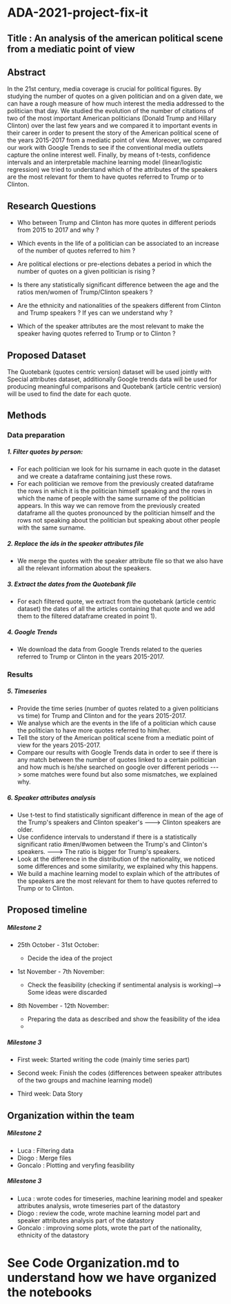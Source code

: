 # ADA-2021-project-fix-it

## Title : An analysis of the american political scene from a mediatic point of view 

## Abstract

In the 21st century, media coverage is crucial for political figures.
By studying the number of quotes on a given politician and on a given date, we can have a rough measure of how much interest the media addressed to the politician that day. We studied the evolution of the number of citations of two of the most important American politicians (Donald Trump and Hillary Clinton) over the last few years and we compared it to important events in their career in order to present the story of the American political scene of the years 2015-2017 from a mediatic point of view. Moreover, we compared our work with Google Trends to see if the conventional media outlets capture the online interest well. Finally, by means of t-tests, confidence intervals and an interpretable machine learning model (linear/logistic regression) we tried to understand which of the attributes of the speakers are the most relevant for them to have quotes referred to Trump or to Clinton.

## Research Questions

- Who between Trump and Clinton has more quotes in different periods from 2015 to 2017 and why ?

- Which events in the life of a politician can be associated to an increase of the number of quotes referred to him ? 

- Are political elections or pre-elections debates a period in which the number of quotes on a given politician is rising ?

- Is there any statistically significant difference between the age and the ratios men/women of Trump/Clinton speakers ?

- Are the ethnicity and nationalities of the speakers different from Clinton and Trump speakers ? If yes can we understand why ?

- Which of the speaker attributes are the most relevant to make the speaker having quotes referred to Trump or to Clinton ?

## Proposed Dataset

The Quotebank (quotes centric version) dataset will be used jointly with Special attributes dataset, additionally Google trends data will be used for producing meaningful comparisons and Quotebank (article centric version) will be used to find the date for each quote.

## Methods

### Data preparation 

##### 1. Filter quotes by person:
 * For each politician we look for his surname in each quote in the dataset and we create a dataframe containing just these rows.
 * For each politician we remove from the previously created dataframe the rows in which it is the politician himself speaking and the rows in which the name of people with the same surname of the politician appears. In this way we can remove from the previously created dataframe all the quotes pronounced by the politician himself and the rows not speaking about the politician but speaking about other people with the same surname.
  
##### 2. Replace the ids in the speaker attributes file
* We merge the quotes with the speaker attribute file so that we also have all the relevant information about the speakers.

##### 3. Extract the dates from the Quotebank file
* For each filtered quote, we extract from the quotebank (article centric dataset) the dates of all the articles containing that quote and we add them to the filtered dataframe created in point 1).

##### 4. Google Trends
* We download the data from Google Trends related to the queries referred to Trump or Clinton in the years 2015-2017.

### Results

##### 5. Timeseries
* Provide the time series (number of quotes related to a given politicians vs time) for Trump and Clinton and for the years 2015-2017.
* We analyse which are the events in the life of a politician which cause the politician to have more quotes referred to him/her.
* Tell the story of the American political scene from a mediatic point of view for the years 2015-2017.
* Compare our results with Google Trends data in order to see if there is any match between the number of quotes linked to a certain politician and how much is he/she searched on google over different periods ---> some matches were found but also some mismatches, we explained why.

##### 6. Speaker attributes analysis
* Use t-test to find statistically significant difference in mean of the age of the Trump's speakers and Clinton speaker's ---> Clinton speakers are older.
* Use confidence intervals to understand if there is a statistically significant ratio #men/#women between the Trump's and Clinton's speakers. ---> The ratio is bigger for Trump's speakers.
* Look at the difference in the distribution of the nationality, we noticed some differences and some similarity, we explained why this happens.
* We build a machine learning model to explain which of the attributes of the speakers are the most relevant for them to have quotes referred to Trump or to Clinton.

## Proposed timeline

##### Milestone 2

* 25th October - 31st October:
  - Decide the idea of the project

* 1st November - 7th November:
  - Check the feasibility (checking if sentimental analysis is working)--> Some ideas were discarded

* 8th November - 12th November:
  - Preparing the data as described and show the feasibility of the idea
  - 
##### Milestone 3
 * First week: Started writing the code (mainly time series part)
 
 * Second week: Finish the codes (differences between speaker attributes of the two groups and machine learning model)
 
 * Third week: Data Story

## Organization within the team

##### Milestone 2

- Luca : Filtering data
- Diogo : Merge files
- Goncalo : Plotting and veryfing feasibility

##### Milestone 3

- Luca : wrote codes for timeseries, machine learining model and speaker attributes analysis, wrote timeseries part of the datastory
- Diogo : review the code, wrote machine learning model part and speaker attributes analysis part of the datastory
- Goncalo : improving some plots, wrote the part of the nationality, ethnicity of the datastory

# See Code Organization.md to understand how we have organized the notebooks
